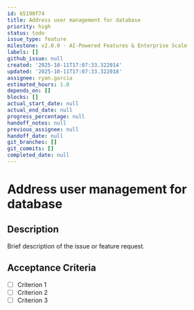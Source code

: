 ```yaml
---
id: 65190f74
title: Address user management for database
priority: high
status: todo
issue_type: feature
milestone: v2.0.0 - AI-Powered Features & Enterprise Scale
labels: []
github_issue: null
created: '2025-10-11T17:07:33.322014'
updated: '2025-10-11T17:07:33.322018'
assignee: ryan.garcia
estimated_hours: 1.0
depends_on: []
blocks: []
actual_start_date: null
actual_end_date: null
progress_percentage: null
handoff_notes: null
previous_assignee: null
handoff_date: null
git_branches: []
git_commits: []
completed_date: null
---
```


# Address user management for database

## Description

Brief description of the issue or feature request.

## Acceptance Criteria

- [ ] Criterion 1
- [ ] Criterion 2
- [ ] Criterion 3
